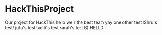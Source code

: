 # HackThisProject
Our project for HackThis
hello we r the best team yay
one other test
!Shru's test!
julia's test!
aditi's test
sarah's test B)
HELLO